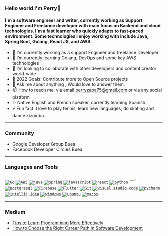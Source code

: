 ### Hello world I'm Perry👋

#### I'm a software engineer and writer, currently working as Support Engineer and Freelance developer with main focus on Backend and cloud technologies. I'm a fast learner who quickly adapts to fast-paced environment. Some technologies I enjoy working with include Java, Spring Boot, Golang, React JS, and AWS.


- 🔭  I’m currently working as a support Engineer and freelance Developer
- 🌱  I’m currently learning Golang, DevOps and some key AWS technologies
- 👯  I’m looking to collaborate with other developers and content creator world-wide
- 🥅  2022 Goals: Contribute more to Open Source projects
- 💬  Ask me about anything , Would love to answer them.                                                             
- 📫  How to reach me: via email perryzapa75@gmail.com or via any social platform
- ✨  Native English and French speaker, currently learning Spanish.
- ⚡   Fun fact: I love to play tennis, learn new languages, do skating and dance kizomba.

---

### Community

- Google Developer Group Buea
- Facebook Developer Circles Buea

---

### Languages and Tools

[<code><img alt="Go" width="26px" src="https://img.icons8.com/color/240/000000/golang.png"></code>](https://go.dev)
[<code><img alt="AWS" width="26px" src="https://img.icons8.com/color/240/000000/amazon-web-services.png"></code>](https://aws.amazon.com/)
[<code><img alt="java" width="26px" src="https://img.icons8.com/color/240/000000/java-coffee-cup-logo.png"></code>](https://docs.oracle.com/en/java/)
[<code><img alt="spring" width="26px" src="https://img.icons8.com/color/240/000000/spring-logo.png"></code>](https://spring.io/projects/spring-framework)
[<code><img alt="javascript" width="26px" src="https://img.icons8.com/color/240/000000/javascript.png" /></code>](https://developer.mozilla.org/en-US/docs/Web/JavaScript)
[<code><img alt="react" width="26px" src="https://img.icons8.com/color/240/000000/react-native.png" /></code>](https://reactjs.org/)
[<code><img alt="python" width="26px" src="https://img.icons8.com/color/240/000000/python.png"></code>](https://www.python.org/)
[<code><img alt="MySQL" width="26px" src="https://raw.githubusercontent.com/github/explore/80688e429a7d4ef2fca1e82350fe8e3517d3494d/topics/mysql/mysql.png"></code>](https://dev.mysql.com/)
[<code><img alt="postgresql" width="26px" src="https://img.icons8.com/color/240/000000/postgreesql.png"></code>](https://www.postgresql.org)
[<code><img alt="Firebase" width="26px" src="https://img.icons8.com/color/48/000000/firebase.png"></code>](https://firebase.google.com)
[<code><img alt="Flutter" width="26px" src="https://img.icons8.com/color/48/000000/flutter.png"></code>](https://flutter.dev)
[<code><img alt="Git" width="26px" src="https://img.icons8.com/color/240/000000/git.png"></code>](https://git-scm.com/)
[<code><img alt="visual studio code" width="26px" src="https://img.icons8.com/fluent/240/000000/visual-studio-code-2019.png" /></code>](https://code.visualstudio.com/)
[<code><img alt="pycharm" width="26px" src="https://img.icons8.com/color/240/000000/pycharm.png" /></code>](https://www.jetbrains.com/pycharm/)
[<code><img alt="intellij idea" width="26px" src="https://img.icons8.com/color/240/000000/intellij-idea.png" /></code>](https://www.jetbrains.com/idea/)
[<code><img alt="windows" width="26px" src="https://img.icons8.com/color/240/000000/windows-10.png"></code>](https://www.microsoft.com/en-us/windows)
[<code><img alt="ubuntu" width="26px" src="https://img.icons8.com/color/96/000000/ubuntu--v1.png"></code>](https://ubuntu.com/)
[<code><img alt="macos" width="26px" src="https://img.icons8.com/officel/160/000000/mac-logo.png"></code>](https://developer.apple.com/macos/)

---

### Medium

<!-- MEDIUM:START -->
- [Tips to Learn Programming More Effectively](https://betterprogramming.pub/tips-to-learn-programming-more-effectively-8be86122acd8)
- [How to Choose the Right Career Path in Software Development](https://betterprogramming.pub/how-to-choose-the-right-career-path-in-software-development-8fae4c9cc7dd)
<!-- [Beautify Your GitHub Profile README](https://dev.to/thesabesan/beautify-your-github-profile-readme-10cf)-->
<!-- MEDIUM:END -->

<!-- <a href="https://github.com/perry19">
<img align="center" alt="Perry's Github Stats" src="https://github-readme-stats.codestackr.vercel.app/api?username=perry19&show_icons=true&hide_border=true&count_private=true&include_all_commits=true&theme=radical" /></a> -->

<!-- <a href="https://github.com/sabesansathananthan">
  <img align="center" src="https://github-readme-stats.anuraghazra1.vercel.app/api/top-langs/?username=sabesansathananthan&layout=compact&theme=radical" />
</a>  -->
